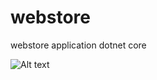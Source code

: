 # webstore
webstore application dotnet core

![Alt text](/relative/webstore/img.jpg?raw=true "Optional Title")
